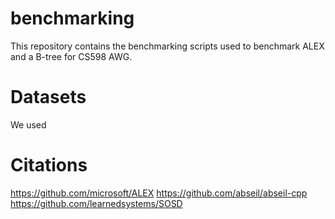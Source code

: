 # benchmarking
This repository contains the benchmarking scripts used to benchmark ALEX and a B-tree for CS598 AWG.

# Datasets
We used

# Citations
https://github.com/microsoft/ALEX
https://github.com/abseil/abseil-cpp
https://github.com/learnedsystems/SOSD
